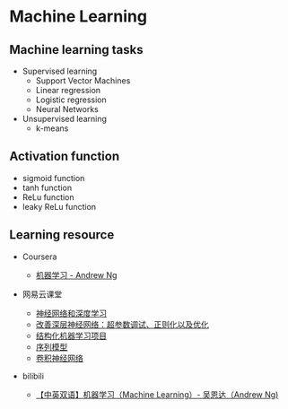 # Machine Learning

## Machine learning tasks
* Supervised learning
  * Support Vector Machines
  * Linear regression
  * Logistic regression
  * Neural Networks
* Unsupervised learning
  * k-means

## Activation function
* sigmoid function
* tanh function
* ReLu function
* leaky ReLu function


## Learning resource

* Coursera
  * [机器学习 - Andrew Ng](https://www.coursera.org/learn/machine-learning/home/welcome)

* 网易云课堂
  * [神经网络和深度学习](https://mooc.study.163.com/learn/2001281002?tid=2001392029)
  * [改善深层神经网络：超参数调试、正则化以及优化](https://mooc.study.163.com/learn/2001281003?tid=2001391036)
  * [结构化机器学习项目](https://mooc.study.163.com/learn/2001280004?tid=2001391037)
  * [序列模型](https://mooc.study.163.com/learn/2001280005?tid=2001391038)
  * [卷积神经网络](https://mooc.study.163.com/learn/2001281004?tid=2001392030)

* bilibili
  * [【中英双语】机器学习（Machine Learning）- 吴恩达（Andrew Ng)](https://www.bilibili.com/video/av9912938/)
